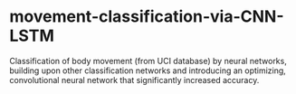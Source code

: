 # movement-classification-via-CNN-LSTM
Classification of body movement (from UCI database) by neural networks, building upon other classification networks and introducing an optimizing, convolutional neural network that significantly increased accuracy.
